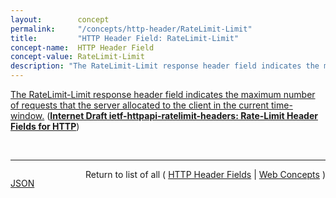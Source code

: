 ```yaml
---
layout:        concept
permalink:     "/concepts/http-header/RateLimit-Limit"
title:         "HTTP Header Field: RateLimit-Limit"
concept-name:  HTTP Header Field
concept-value: RateLimit-Limit
description: "The RateLimit-Limit response header field indicates the maximum number of requests that the server allocated to the client in the current time-window."
---
```


[The RateLimit-Limit response header field indicates the maximum number of requests that the server allocated to the client in the current time-window.](http://tools.ietf.org/html/draft-ietf-httpapi-ratelimit-headers#section-3.1 "Read documentation for HTTP Header Field &#34;RateLimit-Limit&#34;") (**[Internet Draft ietf-httpapi-ratelimit-headers: Rate-Limit Header Fields for HTTP](/specs/IETF/I-D/ietf-httpapi-ratelimit-headers "This document defines the RateLimit-Limit, RateLimit-Remaining, RateLimit-Reset header fields for HTTP, thus allowing servers to publish current request quotas and clients to shape their request policy and avoid being throttled out.")**)

<br/>
<hr/>

<p style="float : left"><a href="./RateLimit-Limit.json" title="JSON representing this particular Web Concept value">JSON</a></p>
<p style="text-align: right">Return to list of all ( <a href="../http-header/">HTTP Header Fields</a> | <a href="../">Web Concepts</a> )</p>

